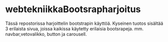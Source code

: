 # webtekniikkaBootsrapharjoitus

Tässä repostorissa harjoittelin bootstrapin käyttöä. 
Kyseinen tuotos sisältää 3 erilaista sivua, joissa kaikissa käytetty erilaisia bootsrapeja. 
mm. navbar,vetovalikko, button ja carousell. 
